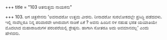 +++
title = "103 ಆತನುತ್ತಮ ನಾಯಕನು"

+++
103. ಆಗ ಚಿತ್ರಸೇನನು 'ಅವನಾದರೋ ಉತ್ತಮ ವೀರನು. ನೀನಾದರೋ ಸುರಲೋಕದಲ್ಲೇ ಪ್ರಸಿದ್ಧಿ ಪಡೆದವಳು. ಇಲ್ಲಿ ನಾವೆಲ್ಲರೂ ನಿನ್ನ ಪರಿವಾರವೇ ಆಗಿರುವಾಗ ನಾಚಿಕೆ ಏಕೆ ? ಅವನು ಹಿಂದಿನ ನಳ ನಹುಷ ಭರತ ಯಯಾತಿಯೇ ಮೊದಲಾದ ಮಹಾರಾಜರುಗಳ ಪರಂಪರೆಯಲ್ಲಿ ಶ್ರೇಷ್ಠನು. ಹಾಗಾಗಿ ಸೋತರೂ ಅದು ಅವಮಾನವಲ್ಲ' ಎಂದು ಹೇಳಿದನು.